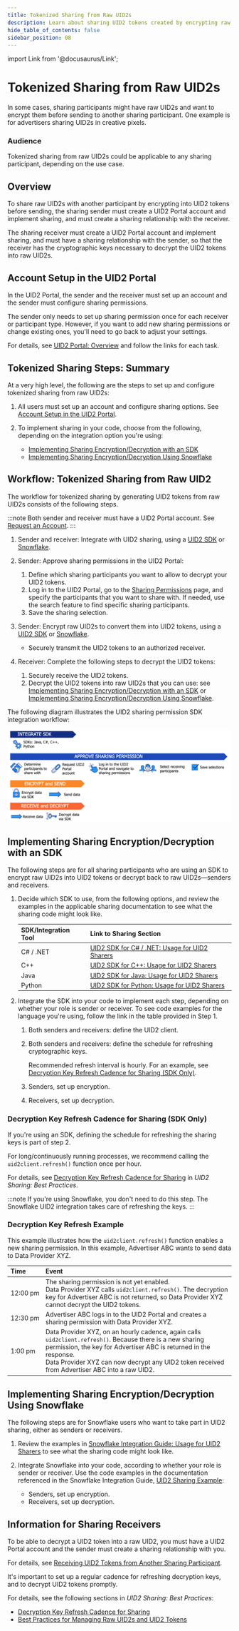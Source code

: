 ```yaml
---
title: Tokenized Sharing from Raw UID2s
description: Learn about sharing UID2 tokens created by encrypting raw UID2s.
hide_table_of_contents: false
sidebar_position: 08
---
```


import Link from '@docusaurus/Link';

# Tokenized Sharing from Raw UID2s

In some cases, sharing participants might have raw UID2s and want to encrypt them before sending to another sharing participant. One example is for advertisers sharing UID2s in creative pixels.

### Audience

Tokenized sharing from raw UID2s could be applicable to any sharing participant, depending on the use case.

## Overview

To share raw UID2s with another participant by encrypting into UID2 tokens before sending, the sharing sender must create a UID2 Portal account and implement sharing, and must create a sharing relationship with the receiver.

The sharing receiver must create a UID2 Portal account and implement sharing, and must have a sharing relationship with the sender, so that the receiver has the cryptographic keys necessary to decrypt the UID2 tokens into raw UID2s.

## Account Setup in the UID2 Portal

In the UID2 Portal, the sender and the receiver must set up an account and the sender must configure sharing permissions.

The sender only needs to set up sharing permission once for each receiver or participant type. However, if you want to add new sharing permissions or change existing ones, you'll need to go back to adjust your settings.

For details, see [UID2 Portal: Overview](../portal/portal-overview.md) and follow the links for each task.

## Tokenized Sharing Steps: Summary

At a very high level, the following are the steps to set up and configure tokenized sharing from raw UID2s:

1. All users must set up an account and configure sharing options. See [Account Setup in the UID2 Portal](#account-setup-in-the-uid2-portal).

2. To implement sharing in your code, choose from the following, depending on the integration option you're using:

   - [Implementing Sharing Encryption/Decryption with an SDK](#implementing-sharing-encryptiondecryption-with-an-sdk)
   - [Implementing Sharing Encryption/Decryption Using Snowflake](#implementing-sharing-encryptiondecryption-using-snowflake)

## Workflow: Tokenized Sharing from Raw UID2

The workflow for tokenized sharing by generating UID2 tokens from raw UID2s consists of the following steps.

:::note
Both sender and receiver must have a UID2 Portal account. See [Request an Account](../portal/portal-getting-started.md#request-an-account).
:::

1. Sender and receiver: Integrate with UID2 sharing, using a [UID2 SDK](sharing-tokenized-from-raw.md#implementing-sharing-encryptiondecryption-with-an-sdk) or [Snowflake](sharing-tokenized-from-raw.md#implementing-sharing-encryptiondecryption-using-snowflake).

1. Sender: Approve sharing permissions in the UID2 Portal:

   1. Define which sharing participants you want to allow to decrypt your UID2 tokens. 
   1. Log in to the UID2 Portal, go to the [Sharing Permissions](../portal/sharing-permissions.md) page, and specify the participants that you want to share with. If needed, use the search feature to find specific sharing participants.
   1. Save the sharing selection.

1. Sender: Encrypt raw UID2s to convert them into UID2 tokens, using a [UID2 SDK](sharing-tokenized-from-raw.md#implementing-sharing-encryptiondecryption-with-an-sdk) or [Snowflake](sharing-tokenized-from-raw.md#implementing-sharing-encryptiondecryption-using-snowflake).

   -  Securely transmit the UID2 tokens to an authorized receiver.

1. Receiver: Complete the following steps to decrypt the UID2 tokens:

   1. Securely receive the UID2 tokens.
   1. Decrypt the UID2 tokens into raw UID2s that you can use: see [Implementing Sharing Encryption/Decryption with an SDK](sharing-tokenized-from-raw.md#implementing-sharing-encryptiondecryption-with-an-sdk) or [Implementing Sharing Encryption/Decryption Using Snowflake](sharing-tokenized-from-raw.md#implementing-sharing-encryptiondecryption-using-snowflake).

The following diagram illustrates the UID2 sharing permission SDK integration workflow:

![UID2 Sharing Permission SDK Integration Workflow](images/UID2_Sharing_Diagram_Integrate_SDK_Sharing_Token.png)

## Implementing Sharing Encryption/Decryption with an SDK

The following steps are for all sharing participants who are using an SDK to encrypt raw UID2s into UID2 tokens or decrypt back to raw UID2s&#8212;senders and receivers.

1. Decide which SDK to use, from the following options, and review the examples in the applicable sharing documentation to see what the sharing code might look like.

   | SDK/Integration Tool | Link to Sharing Section |
   | :--- | :--- | 
   | C# / .NET | [UID2 SDK for C# / .NET: Usage for UID2 Sharers](../sdks/sdk-ref-csharp-dotnet.md#usage-for-uid2-sharers) |
   | C++ | [UID2 SDK for C++: Usage for UID2 Sharers](../sdks/sdk-ref-cplusplus.md#usage-for-uid2-sharers) |
   | Java | [UID2 SDK for Java: Usage for UID2 Sharers](../sdks/sdk-ref-java.md#usage-for-uid2-sharers) |
   | Python | [UID2 SDK for Python: Usage for UID2 Sharers](../sdks/sdk-ref-python.md#usage-for-uid2-sharers) |

2. Integrate the SDK into your code to implement each step, depending on whether your role is sender or receiver. To see code examples for the language you're using, follow the link in the table provided in Step 1.
   1. Both senders and receivers: define the UID2 client.
   
   2. Both senders and receivers: define the schedule for refreshing cryptographic keys.
   
      Recommended refresh interval is hourly. For an example, see [Decryption Key Refresh Cadence for Sharing (SDK Only)](#decryption-key-refresh-cadence-for-sharing-sdk-only).

   3. Senders, set up encryption.

   4. Receivers, set up decryption.

### Decryption Key Refresh Cadence for Sharing (SDK Only)

If you're using an SDK, defining the schedule for refreshing the sharing keys is part of step 2.

For long/continuously running processes, we recommend calling the `uid2client.refresh()` function once per hour.

For details, see [Decryption Key Refresh Cadence for Sharing](sharing-best-practices.md#decryption-key-refresh-cadence-for-sharing) in *UID2 Sharing: Best Practices*.

:::note
If you're using Snowflake, you don't need to do this step. The Snowflake UID2 integration takes care of refreshing the keys.
:::

### Decryption Key Refresh Example

This example illustrates how the `uid2client.refresh()` function enables a new sharing permission. In this example, Advertiser ABC wants to send data to Data Provider XYZ.

| Time | Event |
| :--- | :--- | 
| 12:00 pm | The sharing permission is not yet enabled.<br/>Data Provider XYZ calls `uid2client.refresh()`. The decryption key for Advertiser ABC is not returned, so Data Provider XYZ cannot decrypt the UID2 tokens. |
| 12:30&nbsp;pm | Advertiser ABC logs in to the UID2 Portal and creates a sharing permission with Data Provider XYZ. |
| 1:00 pm | Data Provider XYZ, on an hourly cadence, again calls `uid2client.refresh()`. Because there is a new sharing permission, the key for Advertiser ABC is returned in the response.<br/>Data Provider XYZ can now decrypt any UID2 token received from Advertiser ABC into a raw UID2. |

## Implementing Sharing Encryption/Decryption Using Snowflake

The following steps are for Snowflake users who want to take part in UID2 sharing, either as senders or receivers.

1. Review the examples in [Snowflake Integration Guide: Usage for UID2 Sharers](../guides/snowflake_integration.md#usage-for-uid2-sharers) to see what the sharing code might look like.

2. Integrate Snowflake into your code, according to whether your role is sender or receiver. Use the code examples in the documentation referenced in the Snowflake Integration Guide, [UID2 Sharing Example](../guides/snowflake_integration.md#uid2-sharing-example):

   - Senders, set up encryption.
   - Receivers, set up decryption.

## Information for Sharing Receivers

To be able to decrypt a UID2 token into a raw UID2, you must have a UID2 Portal account and the sender must create a sharing relationship with you.

For details, see [Receiving UID2 Tokens from Another Sharing Participant](sharing-tokenized-overview.md#receiving-uid2-tokens-from-another-sharing-participant).

It's important to set up a regular cadence for refreshing decryption keys, and to decrypt UID2 tokens promptly.

For details, see the following sections in *UID2 Sharing: Best Practices*:

- [Decryption Key Refresh Cadence for Sharing](sharing-best-practices.md#decryption-key-refresh-cadence-for-sharing)
- [Best Practices for Managing Raw UID2s and UID2 Tokens](sharing-best-practices.md#best-practices-for-managing-raw-uid2s-and-uid2-tokens)
